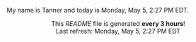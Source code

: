 My name is Tanner and today is Monday, May 5, 2:27 PM EDT.

<p align="center">This <i>README</i> file is generated <b>every 3 hours</b>!</br>Last refresh: Monday, May 5, 2:27 PM EDT<br /></p>
